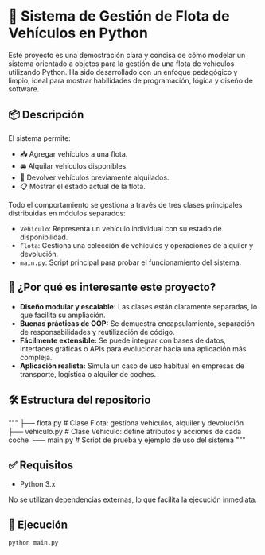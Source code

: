 # 🚗 Sistema de Gestión de Flota de Vehículos en Python

Este proyecto es una demostración clara y concisa de cómo modelar un sistema orientado a objetos para la gestión de una flota de vehículos utilizando Python. Ha sido desarrollado con un enfoque pedagógico y limpio, ideal para mostrar habilidades de programación, lógica y diseño de software.

## 📦 Descripción

El sistema permite:

- 📥 Agregar vehículos a una flota.
- 🚘 Alquilar vehículos disponibles.
- 🔄 Devolver vehículos previamente alquilados.
- 📋 Mostrar el estado actual de la flota.

Todo el comportamiento se gestiona a través de tres clases principales distribuidas en módulos separados:

- `Vehiculo`: Representa un vehículo individual con su estado de disponibilidad.
- `Flota`: Gestiona una colección de vehículos y operaciones de alquiler y devolución.
- `main.py`: Script principal para probar el funcionamiento del sistema.

## 🧠 ¿Por qué es interesante este proyecto?

- **Diseño modular y escalable:** Las clases están claramente separadas, lo que facilita su ampliación.
- **Buenas prácticas de OOP:** Se demuestra encapsulamiento, separación de responsabilidades y reutilización de código.
- **Fácilmente extensible:** Se puede integrar con bases de datos, interfaces gráficas o APIs para evolucionar hacia una aplicación más compleja.
- **Aplicación realista:** Simula un caso de uso habitual en empresas de transporte, logística o alquiler de coches.

## 🛠️ Estructura del repositorio
"""
├── flota.py # Clase Flota: gestiona vehículos, alquiler y devolución
├── vehiculo.py # Clase Vehiculo: define atributos y acciones de cada coche
└── main.py # Script de prueba y ejemplo de uso del sistema
"""


## ✅ Requisitos

- Python 3.x

No se utilizan dependencias externas, lo que facilita la ejecución inmediata.

## 🚀 Ejecución

```bash
python main.py
